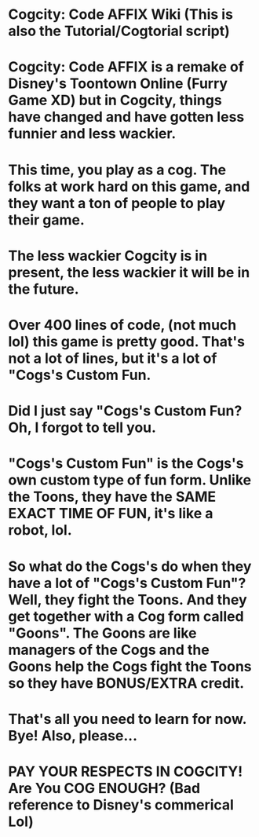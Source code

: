 # Cogcity: Code AFFIX Wiki (This is also the Tutorial/Cogtorial script)

# Cogcity: Code AFFIX is a remake of Disney's Toontown Online (Furry Game XD) but in Cogcity, things have changed and have gotten less funnier and less wackier.

# This time, you play as a cog. The folks at  work hard on this game, and they want a ton of people to play their game.

# The less wackier Cogcity is in present, the less wackier it will be in the future.

# Over 400 lines of code, (not much lol) this game is pretty good. That's not a lot of lines, but it's a lot of "Cogs's Custom Fun.

# Did I just say "Cogs's Custom Fun? Oh, I forgot to tell you.

# "Cogs's Custom Fun" is the Cogs's own custom type of fun form. Unlike the Toons, they have the SAME EXACT TIME OF FUN, it's like a robot, lol.

# So what do the Cogs's do when they have a lot of "Cogs's Custom Fun"? Well, they fight the Toons. And they get together with a Cog form called "Goons". The Goons are like managers of the Cogs and the Goons help the Cogs fight the Toons so they have BONUS/EXTRA credit.

# That's all you need to learn for now. Bye! Also, please...

# PAY YOUR RESPECTS IN COGCITY! Are You COG ENOUGH? (Bad reference to Disney's commerical Lol)
